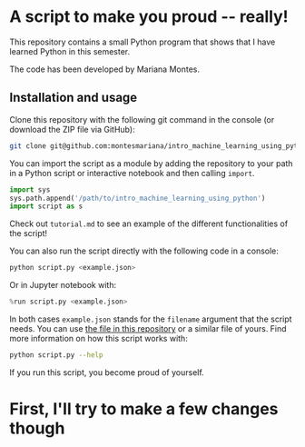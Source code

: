 # A script to make you proud -- really!

This repository contains a small Python program that shows that I have learned Python in this semester.

The code has been developed by Mariana Montes.

## Installation and usage

Clone this repository with the following git command in the console (or download the ZIP file via GitHub):

```sh
git clone git@github.com:montesmariana/intro_machine_learning_using_python
```

You can import the script as a module by adding the repository to your path in a Python script or interactive notebook and then calling `import`.

```python
import sys
sys.path.append('/path/to/intro_machine_learning_using_python')
import script as s
```

Check out `tutorial.md` to see an example of the different functionalities of the script!

You can also run the script directly with the following code in a console:

```sh
python script.py <example.json>
```

Or in Jupyter notebook with:

```python
%run script.py <example.json>
```

In both cases `example.json` stands for the `filename` argument that the script needs. You can use [the file in this repository](example.json) or a similar file of yours. Find more information on how this script works with:

```sh
python script.py --help
```

If you run this script, you become proud of yourself.

# First, I'll try to make a few changes though

